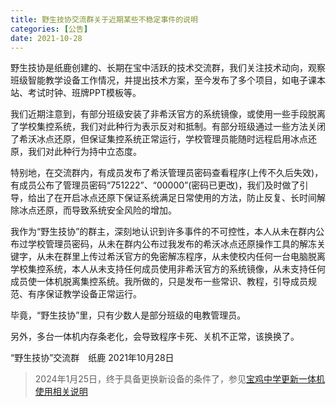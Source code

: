 ```yaml
---
title: 野生技协交流群关于近期某些不稳定事件的说明
categories: [公告]
date: 2021-10-28
---
```


野生技协是纸鹿创建的、长期在宝中活跃的技术交流群，我们关注技术动向，观察班级智能教学设备工作情况，并提出技术方案，至今发布了多个项目，如电子课本站、考试时钟、班牌PPT模板等。

我们近期注意到，有部分班级安装了非希沃官方的系统镜像，或使用一些手段脱离了学校集控系统，我们对此种行为表示反对和抵制。有部分班级通过一些方法关闭了希沃冰点还原，但保证集控系统正常运行，学校管理员能随时远程启用冰点还原，我们对此种行为持中立态度。

特别地，在交流群内，有成员发布了希沃管理员密码查看程序(上传不久后失效)，有成员公布了管理员密码“751222”、“00000”(密码已更改)，我们及时做了引导，给出了在开启冰点还原下保证系统满足日常使用的方法，防止反复、长时间解除冰点还原，而导致系统安全风险的增加。

我作为“野生技协”的群主，深刻地认识到许多事件的不可控性，本人从未在群内公布过学校管理员密码，从未在群内公布过我发布的希沃冰点还原操作工具的解冻关键字，从未在群里上传过希沃官方的免密解冻程序，从未使校内任何一台电脑脱离学校集控系统，本人从未支持任何成员使用非希沃官方的系统镜像，从未支持任何成员使一体机脱离集控系统。我所做的，只是发布一些常识、教程，引导成员规范、有序保证教学设备正常运行。

毕竟，“野生技协”里，只有少数人是部分班级的电教管理员。

另外，多台一体机内存条老化，会导致程序卡死、关机不正常，该换换了。

“野生技协”交流群　纸鹿
2021年10月28日

> 2024年1月25日，终于具备更换新设备的条件了，参见[宝鸡中学更新一体机使用相关说明](/202401/device-upgrade.md)